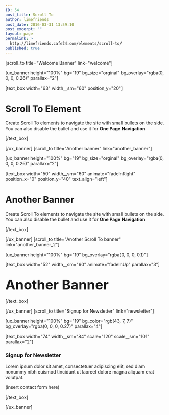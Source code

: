 ```yaml
---
ID: 54
post_title: Scroll To
author: limefriends
post_date: 2016-03-31 13:59:10
post_excerpt: ""
layout: page
permalink: >
  http://limefriends.cafe24.com/elements/scroll-to/
published: true
---
```

[scroll_to title="Welcome Banner" link="welcome"]

[ux_banner height="100%" bg="19" bg_size="orginal" bg_overlay="rgba(0, 0, 0, 0.26)" parallax="2"]

[text_box width="63" width__sm="60" position_y="20"]

<h1 class="lead"><strong>Scroll To</strong> Element</h1>
<p class="lead">Create Scroll To elements to navigate the site with small bullets on the side. You can also disable the bullet and use it for <strong>One Page Navigation</strong></p>

[/text_box]

[/ux_banner]
[scroll_to title="Another banner" link="another_banner"]

[ux_banner height="100%" bg="19" bg_size="orginal" bg_overlay="rgba(0, 0, 0, 0.26)" parallax="2"]

[text_box width="50" width__sm="60" animate="fadeInRight" position_x="0" position_y="40" text_align="left"]

<h1 class="lead"><strong>Another Banner</strong></h1>
<p class="lead">Create Scroll To elements to navigate the site with small bullets on the side. You can also disable the bullet and use it for <strong>One Page Navigation</strong></p>

[/text_box]

[/ux_banner]
[scroll_to title="Another Scroll To banner" link="another_banner_2"]

[ux_banner height="100%" bg="19" bg_overlay="rgba(0, 0, 0, 0.1)"]

[text_box width="52" width__sm="60" animate="fadeInUp" parallax="3"]

<h2><span style="font-size: 200%;">Another Banner</span></h2>

[/text_box]

[/ux_banner]
[scroll_to title="Signup for Newsletter" link="newsletter"]

[ux_banner height="100%" bg="19" bg_color="rgb(43, 7, 7)" bg_overlay="rgba(0, 0, 0, 0.27)" parallax="4"]

[text_box width="74" width__sm="84" scale="120" scale__sm="101" parallax="2"]

<h3 class="uppercase"><strong>Signup for Newsletter</strong></h3>
<p>Lorem ipsum dolor sit amet, consectetuer adipiscing elit, sed diam nonummy nibh euismod tincidunt ut laoreet dolore magna aliquam erat volutpat.</p>
(insert contact form here)


[/text_box]

[/ux_banner]